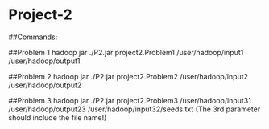 # Project-2

##Commands:

##Problem 1
hadoop jar ./P2.jar project2.Problem1 /user/hadoop/input1 /user/hadoop/output1

##Problem 2
hadoop jar ./P2.jar project2.Problem2 /user/hadoop/input2 /user/hadoop/output2

##Problem 3
hadoop jar ./P2.jar project2.Problem3 /user/hadoop/input31 /user/hadoop/output23 /user/hadoop/input32/seeds.txt
(The 3rd parameter should include the file name!)
